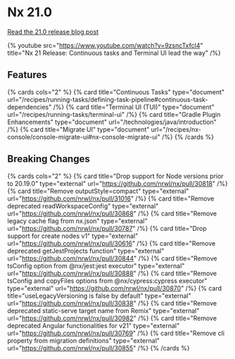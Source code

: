 # Nx 21.0

[Read the 21.0 release blog post](/blog/nx-21-release)

{% youtube
src="https://www.youtube.com/watch?v=9zsncTxfcl4"
title="Nx 21 Release: Continuous tasks and Terminal UI lead the way"
/%}

## Features

{% cards cols="2" %}
{% card title="Continuous Tasks" type="document" url="/recipes/running-tasks/defining-task-pipeline#continuous-task-dependencies" /%}
{% card title="Terminal UI (TUI)" type="document" url="/recipes/running-tasks/terminal-ui" /%}
{% card title="Gradle Plugin Enhancements" type="document" url="/technologies/java/introduction" /%}
{% card title="Migrate UI" type="document" url="/recipes/nx-console/console-migrate-ui#nx-console-migrate-ui" /%}
{% /cards %}

## Breaking Changes

{% cards cols="2" %}
{% card title="Drop support for Node versions prior to 20.19.0" type="external" url="https://github.com/nrwl/nx/pull/30818" /%}
{% card title="Remove outputStyle=compact" type="external" url="https://github.com/nrwl/nx/pull/31016" /%}
{% card title="Remove deprecated readWorkspaceConfig" type="external" url="https://github.com/nrwl/nx/pull/30868" /%}
{% card title="Remove legacy cache flag from nx.json" type="external" url="https://github.com/nrwl/nx/pull/30787" /%}
{% card title="Drop support for create nodes v1" type="external" url="https://github.com/nrwl/nx/pull/30616" /%}
{% card title="Remove deprecated getJestProjects function" type="external" url="https://github.com/nrwl/nx/pull/30844" /%}
{% card title="Remove tsConfig option from @nx/jest:jest executor" type="external" url="https://github.com/nrwl/nx/pull/30888" /%}
{% card title="Remove tsConfig and copyFiles options from @nx/cypress:cypress executor" type="external" url="https://github.com/nrwl/nx/pull/30870" /%}
{% card title="useLegacyVersioning is false by default" type="external" url="https://github.com/nrwl/nx/pull/30838" /%}
{% card title="Remove deprecated static-serve target name from Remix" type="external" url="https://github.com/nrwl/nx/pull/30982" /%}
{% card title="Remove deprecated Angular functionalities for v21" type="external" url="https://github.com/nrwl/nx/pull/30769" /%}
{% card title="Remove cli property from migration definitions" type="external" url="https://github.com/nrwl/nx/pull/30855" /%}
{% /cards %}
